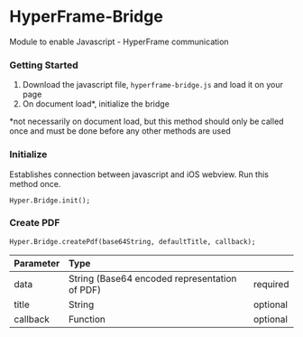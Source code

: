 # HyperFrame-Bridge
Module to enable Javascript - HyperFrame communication

### Getting Started
1. Download the javascript file, `hyperframe-bridge.js` and load it on your page
2. On document load*, initialize the bridge

*not necessarily on document load, but this method should only be called once and must be done before any other methods are used

### Initialize
Establishes connection between javascript and iOS webview.  Run this method once.
```
Hyper.Bridge.init();
```

### Create PDF
```
Hyper.Bridge.createPdf(base64String, defaultTitle, callback);
```
| Parameter | Type                                          |          |
|:----------|:----------------------------------------------|:---------|
| data      | String (Base64 encoded representation of PDF) | required |
| title     | String                                        | optional |
| callback  | Function                                      | optional |
